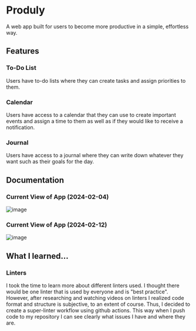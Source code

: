 # Produly
A web app built for users to become more productive in a simple, effortless way.

## Features
### To-Do List
Users have to-do lists where they can create tasks and assign priorities to them.
### Calendar
Users have access to a calendar that they can use to create important events and assign a time to them as well as if they would like to receive a notification.
### Journal
Users have access to a journal where they can write down whatever they want such as their goals for the day.

## Documentation
### Current View of App (2024-02-04)
![image](https://github.com/aleabalda/produly/assets/113554225/967f5b7e-13b3-4cbb-8548-928b7246e0d2)

### Current View of App (2024-02-12)
![image](https://github.com/aleabalda/produly/assets/113554225/2d2d5967-9e4a-434c-a005-1226f53278fb)

## What I learned...
### Linters
I took the time to learn more about different linters used. I thought there would be one linter that is used by everyone and is "best practice".
However, after researching and watching videos on linters I realized code format and structure is subjective, to an extent of course. Thus, I decided
to create a super-linter workflow using github actions. This way when I push code to my repository I can see clearly what issues I have and where they are.



